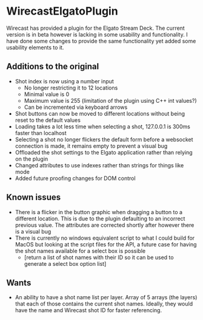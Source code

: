 # WirecastElgatoPlugin
Wirecast has provided a plugin for the Elgato Stream Deck. The current version is in beta however is lacking in some usability and functionality. I have done some changes to provide the same functionality yet added some usability elements to it.
## Additions to the original
- Shot index is now using a number input
  - No longer restricting it to 12 locations
  - Minimal value is 0
  - Maximum value is 255 (limitation of the plugin using C++ int values?)
  - Can be incremented via keyboard arrows
- Shot buttons can now be moved to different locations without being reset to the default values
- Loading takes a lot less time when selecting a shot, 127.0.0.1 is 300ms faster than localhost
- Selecting a shot no longer flickers the default form before a websocket connection is made, it remains empty to prevent a visual bug
- Offloaded the shot settings to the Elgato application rather than relying on the plugin
- Changed attributes to use indexes rather than strings for things like mode
- Added future proofing changes for DOM control
## Known issues
- There is a flicker in the button graphic when dragging a button to a different location. This is due to the plugin defaulting to an incorrect previous value. The attributes are corrected shortly after however there is a visual bug
- There is currently no windows equivalent script to what I could build for MacOS but looking at the script files for the API, a future case for having the shot names available for a select box is possible
  - [return a list of shot names with their ID so it can be used to generate a select box option list]

## Wants
- An ability to have a shot name list per layer. Array of 5 arrays (the layers) that each of those contains the current shot names. Ideally, they would have the name and Wirecast shot ID for faster referencing.
